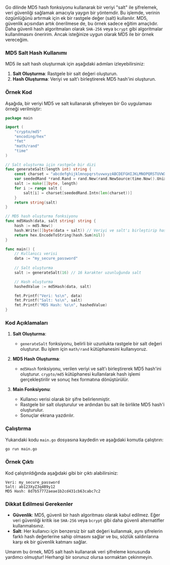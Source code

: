 Go dilinde MD5 hash fonksiyonu kullanarak bir veriyi "salt" ile şifrelemek, veri güvenliği sağlamak amacıyla yaygın bir yöntemdir. Bu işlemde, verinin özgünlüğünü artırmak için ek bir rastgele değer (salt) kullanılır. MD5, güvenlik açısından artık önerilmese de, bu örnek sadece eğitim amaçlıdır. Daha güvenli hash algoritmaları olarak `SHA-256` veya `bcrypt` gibi algoritmalar kullanılmasını öneririm. Ancak isteğinize uygun olarak MD5 ile bir örnek vereceğim.

### MD5 Salt Hash Kullanımı

MD5 ile salt hash oluşturmak için aşağıdaki adımları izleyebilirsiniz:

1. **Salt Oluşturma**: Rastgele bir salt değeri oluşturun.
2. **Hash Oluşturma**: Veriyi ve salt'ı birleştirerek MD5 hash'ini oluşturun.

### Örnek Kod

Aşağıda, bir veriyi MD5 ve salt kullanarak şifreleyen bir Go uygulaması örneği verilmiştir:

```go
package main

import (
	"crypto/md5"
	"encoding/hex"
	"fmt"
	"math/rand"
	"time"
)

// Salt oluşturma için rastgele bir dizi
func generateSalt(length int) string {
	const charset = "abcdefghijklmnopqrstuvwxyzABCDEFGHIJKLMNOPQRSTUVWXYZ0123456789"
	var seededRand *rand.Rand = rand.New(rand.NewSource(time.Now().UnixNano()))
	salt := make([]byte, length)
	for i := range salt {
		salt[i] = charset[seededRand.Intn(len(charset))]
	}
	return string(salt)
}

// MD5 hash oluşturma fonksiyonu
func md5Hash(data, salt string) string {
	hash := md5.New()
	hash.Write([]byte(data + salt)) // Veriyi ve salt'ı birleştirip hash'le
	return hex.EncodeToString(hash.Sum(nil))
}

func main() {
	// Kullanıcı verisi
	data := "my_secure_password"
	
	// Salt oluşturma
	salt := generateSalt(16) // 16 karakter uzunluğunda salt

	// Hash oluşturma
	hashedValue := md5Hash(data, salt)

	fmt.Printf("Veri: %s\n", data)
	fmt.Printf("Salt: %s\n", salt)
	fmt.Printf("MD5 Hash: %s\n", hashedValue)
}
```

### Kod Açıklamaları

1. **Salt Oluşturma**:
   - `generateSalt` fonksiyonu, belirli bir uzunlukta rastgele bir salt değeri oluşturur. Bu işlem için `math/rand` kütüphanesini kullanıyoruz.

2. **MD5 Hash Oluşturma**:
   - `md5Hash` fonksiyonu, verilen veriyi ve salt'ı birleştirerek MD5 hash'ini oluşturur. `crypto/md5` kütüphanesi kullanılarak hash işlemi gerçekleştirilir ve sonuç hex formatına dönüştürülür.

3. **Main Fonksiyonu**:
   - Kullanıcı verisi olarak bir şifre belirlenmiştir.
   - Rastgele bir salt oluşturulur ve ardından bu salt ile birlikte MD5 hash'i oluşturulur.
   - Sonuçlar ekrana yazdırılır.

### Çalıştırma

Yukarıdaki kodu `main.go` dosyasına kaydedin ve aşağıdaki komutla çalıştırın:

```bash
go run main.go
```

### Örnek Çıktı

Kod çalıştırıldığında aşağıdaki gibi bir çıktı alabilirsiniz:

```
Veri: my_secure_password
Salt: ab123XyZ3q4B9y12
MD5 Hash: 8d7b57772aeae1b2cd431cb63cabc7c2
```

### Dikkat Edilmesi Gerekenler

- **Güvenlik**: MD5, güvenli bir hash algoritması olarak kabul edilmez. Eğer veri güvenliği kritik ise `SHA-256` veya `bcrypt` gibi daha güvenli alternatifler kullanmalısınız.
- **Salt**: Her kullanıcı için benzersiz bir salt değeri kullanmak, aynı şifrelerin farklı hash değerlerine sahip olmasını sağlar ve bu, sözlük saldırılarına karşı ek bir güvenlik katmanı sağlar.

Umarım bu örnek, MD5 salt hash kullanarak veri şifreleme konusunda yardımcı olmuştur! Herhangi bir sorunuz olursa sormaktan çekinmeyin.